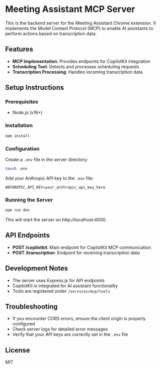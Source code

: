 # Meeting Assistant MCP Server

This is the backend server for the Meeting Assistant Chrome extension. It implements the Model Context Protocol (MCP) to enable AI assistants to perform actions based on transcription data.

## Features

- **MCP Implementation**: Provides endpoints for CopilotKit integration
- **Scheduling Tool**: Detects and processes scheduling requests
- **Transcription Processing**: Handles incoming transcription data

## Setup Instructions

### Prerequisites

- Node.js (v16+)

### Installation

```bash
npm install
```

### Configuration

Create a `.env` file in the server directory:

```bash
touch .env
```

Add your Anthropic API key to the `.env` file:

```
ANTHROPIC_API_KEY=your_anthropic_api_key_here
```

### Running the Server

```bash
npm run dev
```

This will start the server on http://localhost:4000.

## API Endpoints

- **POST /copilotkit**: Main endpoint for CopilotKit MCP communication
- **POST /transcription**: Endpoint for receiving transcription data

## Development Notes

- The server uses Express.js for API endpoints
- CopilotKit is integrated for AI assistant functionality
- Tools are registered under `/services/mcp/tools`

## Troubleshooting

- If you encounter CORS errors, ensure the client origin is properly configured
- Check server logs for detailed error messages
- Verify that your API keys are correctly set in the `.env` file

## License

MIT
